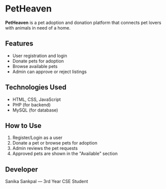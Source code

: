 #  PetHeaven

**PetHeaven** is a pet adoption and donation platform that connects pet lovers with animals in need of a home.

##  Features
- User registration and login
- Donate pets for adoption
- Browse available pets
- Admin can approve or reject listings

##  Technologies Used
- HTML, CSS, JavaScript
- PHP (for backend)
- MySQL (for database)

## How to Use
1. Register/Login as a user
2. Donate a pet or browse pets for adoption
3. Admin reviews the pet requests
4. Approved pets are shown in the "Available" section

##  Developer
Sanika Sankpal — 3rd Year CSE Student

